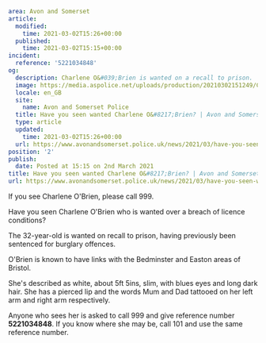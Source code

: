 ```yaml
area: Avon and Somerset
article:
  modified:
    time: 2021-03-02T15:26+00:00
  published:
    time: 2021-03-02T15:15+00:00
incident:
  reference: '5221034848'
og:
  description: Charlene O&#039;Brien is wanted on a recall to prison.
  image: https://media.aspolice.net/uploads/production/20210302151249/Charlene-OBrien-web.jpg
  locale: en_GB
  site:
    name: Avon and Somerset Police
  title: Have you seen wanted Charlene O&#8217;Brien? | Avon and Somerset Police
  type: article
  updated:
    time: 2021-03-02T15:26+00:00
  url: https://www.avonandsomerset.police.uk/news/2021/03/have-you-seen-wanted-charlene-obrien/
position: '2'
publish:
  date: Posted at 15:15 on 2nd March 2021
title: Have you seen wanted Charlene O&#8217;Brien? | Avon and Somerset Police
url: https://www.avonandsomerset.police.uk/news/2021/03/have-you-seen-wanted-charlene-obrien/
```

If you see Charlene O'Brien, please call 999.

Have you seen Charlene O'Brien who is wanted over a breach of licence conditions?

The 32-year-old is wanted on recall to prison, having previously been sentenced for burglary offences.

O'Brien is known to have links with the Bedminster and Easton areas of Bristol.

She's described as white, about 5ft 5ins, slim, with blues eyes and long dark hair. She has a pierced lip and the words Mum and Dad tattooed on her left arm and right arm respectively.

Anyone who sees her is asked to call 999 and give reference number **5221034848**. If you know where she may be, call 101 and use the same reference number.
